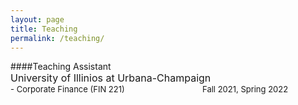 ```yaml
---
layout: page
title: Teaching
permalink: /teaching/
---
```


####Teaching Assistant <br>
<font size="3"> University of Illinios at Urbana-Champaign </font> <br>
  <font size="2"> - Corporate Finance (FIN 221) &emsp;&emsp;&emsp;&emsp;&emsp;&emsp;&emsp;&emsp;&emsp; Fall 2021, Spring 2022 </font>
